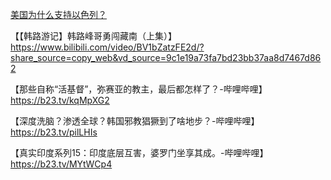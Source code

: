[美国为什么支持以色列？](https://youtu.be/I4_00yYeRi0?si=ErzsvDdTNoKK0t9o)

【【韩路游记】韩路峰哥勇闯藏南（上集）】 https://www.bilibili.com/video/BV1bZatzFE2d/?share_source=copy_web&vd_source=9c1e19a73fa7bd23bb37aa8d7467d862

【那些自称“活基督”，弥赛亚的教主，最后都怎样了？-哔哩哔哩】 https://b23.tv/kqMpXG2

【深度洗脑？渗透全球？韩国邪教猖獗到了啥地步？-哔哩哔哩】 https://b23.tv/pilLHIs

【真实印度系列15：印度底层互害，婆罗门坐享其成。-哔哩哔哩】 https://b23.tv/MYtWCp4
